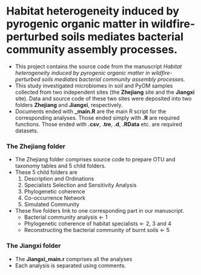 # Habitat heterogeneity induced by pyrogenic organic matter in wildfire-perturbed soils mediates bacterial community assembly processes.

- This project contains the source code from the manuscript *Habitat heterogeneity induced by pyrogenic organic matter in wildfire-perturbed soils mediates bacterial community assembly processes.*
- This study investigated microbiomes in soil and PyOM samples collected from two independent sites (the **Zhejiang** site and the **Jiangxi** site). Data and source code of these two sites were deposited into two folders **Zhejiang** and **Jiangxi**, respectively. 
- Documents ended with **\_main.R** are the main R script for the corresponding analyses. Those ended simply with **.R** are required functions. Those ended with **.csv**, **.tre**, **.d**, **.RData** etc. are required datasets.

### The Zhejiang folder

- The Zhejiang folder comprises source code to prepare OTU and taxonomy tables and 5 child folders. 
- These 5 child folders are 
    1. Description and Ordinations
    2. Specialists Selection and Sensitivity Analysis
    3. Phylogenetic coherence
    4. Co-occurrence Network
    5. Simulated Community
- These five folders link to one corresponding part in our manuscript.
    - Bacterial community analysis <- 1
    - Phylogenetic coherence of habitat specialists <- 2, 3 and 4 
    - Reconstructing the bacterial community of burnt soils <- 5

### The Jiangxi folder
- The **Jiangxi_main.r** comprises all the analyses
- Each analysis is separated using comments. 